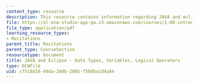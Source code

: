 ```yaml
---
content_type: resource
description: This resource contains information regarding JAVA and eclipse.
file: https://ol-ocw-studio-app-qa.s3.amazonaws.com/courses/1-00-introduction-to-computers-and-engineering-problem-solving-spring-2012/c7518d1699da39db2805f59dba1d4a84_MIT1_00S12_REC_1.pdf
file_type: application/pdf
learning_resource_types:
- Recitations
parent_title: Recitations
parent_type: CourseSection
resourcetype: Document
title: JAVA and Eclipse - Data Types, Variables, Logical Operators
type: OCWFile
uid: c7518d16-99da-39db-2805-f59dba1d4a84
---
```

